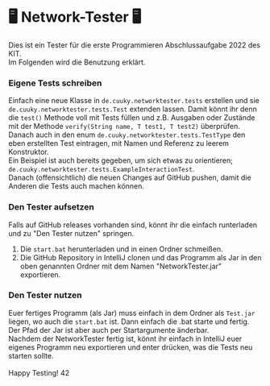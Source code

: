 # 🖥️ Network-Tester 🖥️
Dies ist ein Tester für die erste Programmieren Abschlussaufgabe 2022 des KIT.<br>
Im Folgenden wird die Benutzung erklärt.

### Eigene Tests schreiben
Einfach eine neue Klasse in <code>de.cuuky.networktester.tests</code> erstellen und sie <code>de.cuuky.networktester.tests.Test</code> extenden lassen. Damit könnt ihr denn die
<code>test()</code> Methode voll mit Tests füllen und z.B. Ausgaben oder Zustände mit der Methode <code>verify(String name, T test1, T test2)</code> überprüfen.<br>
Danach auch in den enum <code>de.cuuky.networktester.tests.TestType</code> den eben erstellten Test eintragen, mit Namen und Referenz zu leerem Konstruktor.<br>
Ein Beispiel ist auch bereits gegeben, um sich etwas zu orientieren; <code>de.cuuky.networktester.tests.ExampleInteractionTest</code>.<br>
Danach (offensichtlich) die neuen Changes auf GitHub pushen, damit die Anderen die Tests auch machen können.

### Den Tester aufsetzen
Falls auf GitHub releases vorhanden sind, könnt ihr die einfach runterladen und zu "Den Tester nutzen" springen.<br>
1. Die <code>start.bat</code> herunterladen und in einen Ordner schmeißen.<br>
2. Die GitHub Repository in IntelliJ clonen und das Programm als Jar in den oben genannten Ordner mit dem Namen "NetworkTester.jar" exportieren.<br>

### Den Tester nutzen
Euer fertiges Programm (als Jar) muss einfach in dem Ordner als <code>Test.jar</code> liegen, wo auch die <code>start.bat</code> ist. Dann einfach
die .bat starte und fertig. Der Pfad der Jar ist aber auch per Startargumente änderbar.<br>
Nachdem der NetworkTester fertig ist, könnt ihr einfach in IntelliJ euer eigenes Programm neu exportieren und enter drücken, was die Tests neu starten sollte. 
<br>
<br>
Happy Testing! 42
